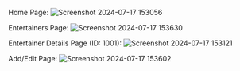 Home Page:
![Screenshot 2024-07-17 153056](https://github.com/user-attachments/assets/cfa0662c-1593-4f05-b6e3-1986107c659d)

Entertainers Page:
![Screenshot 2024-07-17 153630](https://github.com/user-attachments/assets/05461dcd-94de-4a76-a882-c36c56446110)

Entertainer Details Page (ID: 1001):
![Screenshot 2024-07-17 153121](https://github.com/user-attachments/assets/e264d048-821b-4220-b209-939e1d282a34)

Add/Edit Page:
![Screenshot 2024-07-17 153602](https://github.com/user-attachments/assets/41abdd23-6a5d-4ee0-9902-1e1740003493)
